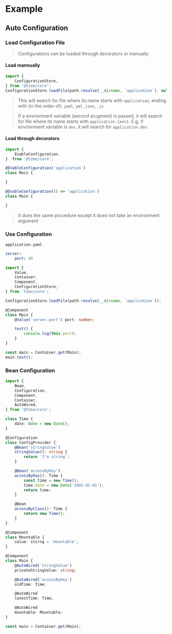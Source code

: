 # Example

## Auto Configuration

### Load Configuration File

> Configurations can be loaded through decorators or manually

#### Load mannually

```typescript
import {
    ConfigurationStore,
} from '@t2ee/core';
ConfigurationStore.loadFile(path.resolve(__dirname, `application`), null);
```

> This will search for file where its name starts with `application`, ending with (in the order of): `yaml`, `yml`, `json`, `.js`

> If a envrionment variable (second arugment) is passed, it will search for file where its name starts with `application.{env}`. E.g, if envrionment variable is `dev`, it will search for `application.dev`.

#### Load through decorators

```typescript
import {
    EnableConfiguration,
}  from '@t2ee/core';

@EnableConfiguration('application')
class Main {

}

@EnableConfiguration(() => 'application')
class Main {

}
```

> It does the same procedure except it does not take an environment argument


### Use Configuration

`application.yaml`
```yaml
server:
    port: 80
```

```typescript
import {
    Value,
    Container,
    Component,
    ConfigurationStore,
} from 't2ee/core';

ConfigurationStore.loadFile(path.resolve(__dirname, `application`));

@Component
class Main {
    @Value('server.port') port: number;

    test() {
        console.log(this.port);
    }
}

const main = Container.get(Main);
main.test();
```

### Bean Configuration

```typescript
import {
    Bean,
    Configuration,
    Component,
    Container,
    AutoWired,
} from '@t2ee/core';

class Time {
    date: Date = new Date();
}

@Configuration
class ConfigProvider {
    @Bean('stringValue')
    stringValue(): string {
        return `I'm string`;
    }

    @Bean('accessByKey')
    accessByKey(): Time {
        const time = new Time();
        time.date = new Date('2001-01-01');
        return time;
    }

    @Bean
    accessByClass(): Time {
        return new Time();
    }
}

@Component
class Mountable {
    value: stirng = 'mountable';
}

@Component
class Main {
    @AutoWired('stringValue')
    privateStringValue: string;

    @AutoWired('accessByKey')
    oldTime: Time;

    @AutoWired
    latestTime: Time;

    @AutoWired
    mountable: Mountable;
}

const main = Container.get(Main);
```


